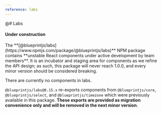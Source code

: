 ```yaml
---
reference: labs
---
```


@# Labs

<div class="pt-callout pt-intent-warning pt-icon-info-sign">
    <h4 class="pt-callout-title">Under construction</h4>
    The **[@blueprintjs/labs](https://www.npmjs.com/package/@blueprintjs/labs)** NPM package contains **unstable React components under active development by team members**. It is an incubator and staging area for components as we refine the API design; as such, this package will never reach 1.0.0, and every minor version should be considered breaking.
</div>

There are currently no components in labs.

`@blueprintjs/labs@0.15.x` re-exports components from `@blueprintjs/core`, `@blueprintjs/select`, and `@blueprintjs/timezone` which were previously available in this package. __These exports are provided as migration convenience only and will be removed in the next minor version__.
